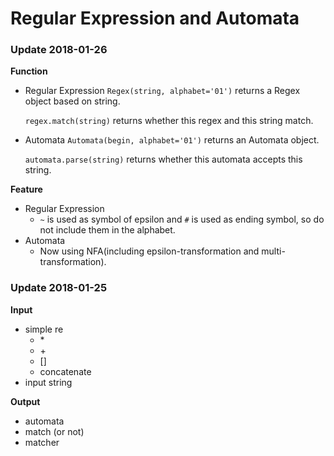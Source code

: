 # Regular Expression and Automata

### Update 2018-01-26

**Function**
- Regular Expression
  `Regex(string, alphabet='01')` returns a Regex object based on string.

  `regex.match(string)` returns whether this regex and this string match.

- Automata
  `Automata(begin, alphabet='01')` returns an Automata object.

  `automata.parse(string)` returns whether this automata accepts this string.

**Feature**
- Regular Expression
  - `~` is used as symbol of epsilon and `#` is used as ending symbol, so do not include them in the alphabet.
- Automata
  - Now using NFA(including epsilon-transformation and multi-transformation).

### Update 2018-01-25

**Input**

- simple re
  - \*
  - \+
  - []
  - concatenate
- input string

**Output**

- automata
- match (or not)
- matcher